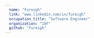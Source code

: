 ```yaml
---
  name: "Fureigh"
  link: "www.linkedin.com/in/fureigh"
  occupation_title: "Software Engineer"
  organization: "18F"
  github: "fureigh"
---
```

